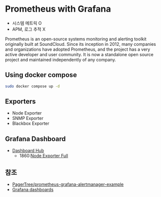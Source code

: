# Prometheus with Grafana

- 시스템 메트릭 O
- APM, 로그 추적 X

Prometheus is an open-source systems monitoring and alerting toolkit originally built at SoundCloud.
Since its inception in 2012, many companies and organizations have adopted Prometheus,
and the project has a very active developer and user community.
It is now a standalone open source project and maintained independently of any company.

## Using docker compose

```sh
sudo docker compose up -d
```

## Exporters

- Node Exporter
- SNMP Exporter
- Blackbox Exporter

## Grafana Dashboard

- [Dashboard Hub](https://grafana.com/grafana/dashboards/)
  - 1860:[Node Exporter Full](https://grafana.com/grafana/dashboards/1860-node-exporter-full/)

## 참조

- [PagerTree/prometheus-grafana-alertmanager-example](https://github.com/PagerTree/prometheus-grafana-alertmanager-example)
- [Grafana dashboards](https://grafana.com/grafana/dashboards/)
